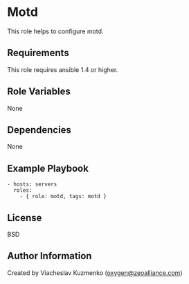 Motd
====

This role helps to configure motd.

Requirements
------------

This role requires ansible 1.4 or higher.

Role Variables
--------------

None

Dependencies
------------

None

Example Playbook
----------------

    - hosts: servers
      roles:
        - { role: motd, tags: motd }

License
-------

BSD

Author Information
------------------

Created by Viacheslav Kuzmenko (oxygen@zeoalliance.com)
